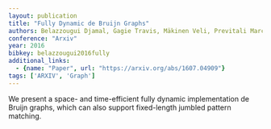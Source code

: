 ```yaml
---
layout: publication
title: "Fully Dynamic de Bruijn Graphs"
authors: Belazzougui Djamal, Gagie Travis, Mäkinen Veli, Previtali Marco
conference: "Arxiv"
year: 2016
bibkey: belazzougui2016fully
additional_links:
  - {name: "Paper", url: "https://arxiv.org/abs/1607.04909"}
tags: ['ARXIV', 'Graph']
---
```

We present a space- and time-efficient fully dynamic implementation de Bruijn
graphs, which can also support fixed-length jumbled pattern matching.
